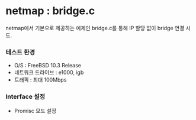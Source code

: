 # netmap : bridge.c
netmap에서 기본으로 제공하는 예제인 bridge.c를 통해 IP 할당 없이 bridge 연결 시도.

### 테스트 환경
 - O/S : FreeBSD 10.3 Release
 - 네트워크 드라이브 : e1000, igb
 - 트래픽 : 최대 100Mbps
 
### Interface 설정
 - Promisc 모드 설정


